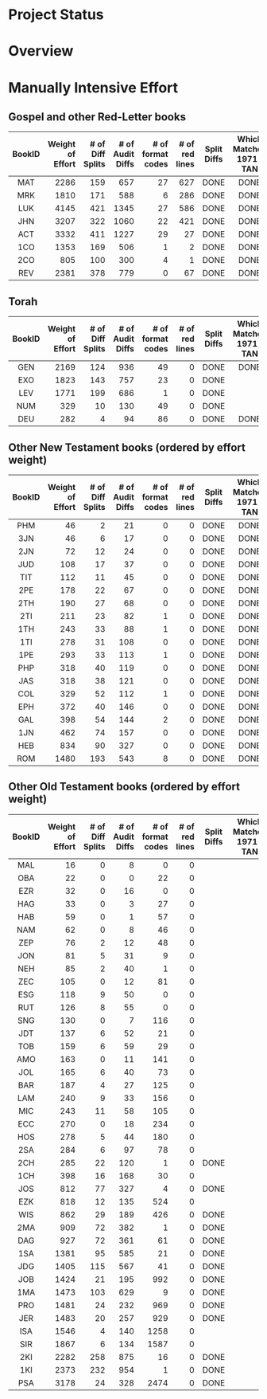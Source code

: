 
Project Status
==============

# Overview

# Manually Intensive Effort
## Gospel and other Red-Letter books
| BookID | Weight<br>of<br>Effort | # of<br>Diff<br>Splits<br> | # of<br>Audit<br>Diffs<br> | # of<br>format<br>codes | # of<br>red<br>lines | Split<br>Diffs | Which<br>Matches<br>1971-TAN | Apply<br>italics | Apply<br>format<br>Codes | Apply<br>Red<br>Codes | 
| :---: |  ---: |  ---: |  ---: |  ---: |  ---: | :---: | :---: | :---: | :---: | :---: | 
| MAT | 2286 | 159 | 657 | 27 | 627 | DONE | DONE | 2ND | WIP | WIP |
| MRK | 1810 | 171 | 588 | 6 | 286 | DONE | DONE | 1ST | WIP |  |
| LUK | 4145 | 421 | 1345 | 27 | 586 | DONE | DONE | 1ST |  |  |
| JHN | 3207 | 322 | 1060 | 22 | 421 | DONE | DONE | 1ST |  |  |
| ACT | 3332 | 411 | 1227 | 29 | 27 | DONE | DONE | 1ST |  |  |
| 1CO | 1353 | 169 | 506 | 1 | 2 | DONE | DONE |  |  |  |
| 2CO | 805 | 100 | 300 | 4 | 1 | DONE | DONE |  |  |  |
| REV | 2381 | 378 | 779 | 0 | 67 | DONE | DONE |  |  |  |

## Torah
| BookID | Weight<br>of<br>Effort | # of<br>Diff<br>Splits<br> | # of<br>Audit<br>Diffs<br> | # of<br>format<br>codes | # of<br>red<br>lines | Split<br>Diffs | Which<br>Matches<br>1971-TAN | Apply<br>italics | Apply<br>format<br>Codes | Apply<br>Red<br>Codes | 
| :---: |  ---: |  ---: |  ---: |  ---: |  ---: | :---: | :---: | :---: | :---: | :---: | 
| GEN | 2169 | 124 | 936 | 49 | 0 | DONE | DONE |  |  |  |
| EXO | 1823 | 143 | 757 | 23 | 0 | DONE |  |  |  |  |
| LEV | 1771 | 199 | 686 | 1 | 0 | DONE |  |  |  |  |
| NUM | 329 | 10 | 130 | 49 | 0 | DONE |  |  |  |  |
| DEU | 282 | 4 | 94 | 86 | 0 | DONE | DONE |  |  |  |

## Other New Testament books (ordered by effort weight)
| BookID | Weight<br>of<br>Effort | # of<br>Diff<br>Splits<br> | # of<br>Audit<br>Diffs<br> | # of<br>format<br>codes | # of<br>red<br>lines | Split<br>Diffs | Which<br>Matches<br>1971-TAN | Apply<br>italics | Apply<br>format<br>Codes | Apply<br>Red<br>Codes | 
| :---: |  ---: |  ---: |  ---: |  ---: |  ---: | :---: | :---: | :---: | :---: | :---: | 
| PHM | 46 | 2 | 21 | 0 | 0 | DONE | DONE |  |  |  |
| 3JN | 46 | 6 | 17 | 0 | 0 | DONE | DONE |  |  |  |
| 2JN | 72 | 12 | 24 | 0 | 0 | DONE | DONE |  |  |  |
| JUD | 108 | 17 | 37 | 0 | 0 | DONE | DONE |  |  |  |
| TIT | 112 | 11 | 45 | 0 | 0 | DONE | DONE |  |  |  |
| 2PE | 178 | 22 | 67 | 0 | 0 | DONE | DONE |  |  |  |
| 2TH | 190 | 27 | 68 | 0 | 0 | DONE | DONE |  |  |  |
| 2TI | 211 | 23 | 82 | 1 | 0 | DONE | DONE |  |  |  |
| 1TH | 243 | 33 | 88 | 1 | 0 | DONE | DONE |  |  |  |
| 1TI | 278 | 31 | 108 | 0 | 0 | DONE | DONE |  |  |  |
| 1PE | 293 | 33 | 113 | 1 | 0 | DONE | DONE |  |  |  |
| PHP | 318 | 40 | 119 | 0 | 0 | DONE | DONE |  |  |  |
| JAS | 318 | 38 | 121 | 0 | 0 | DONE | DONE |  |  |  |
| COL | 329 | 52 | 112 | 1 | 0 | DONE | DONE |  |  |  |
| EPH | 372 | 40 | 146 | 0 | 0 | DONE | DONE |  |  |  |
| GAL | 398 | 54 | 144 | 2 | 0 | DONE | DONE |  |  |  |
| 1JN | 462 | 74 | 157 | 0 | 0 | DONE | DONE |  |  |  |
| HEB | 834 | 90 | 327 | 0 | 0 | DONE | DONE |  |  |  |
| ROM | 1480 | 193 | 543 | 8 | 0 | DONE | DONE |  |  |  |

## Other Old Testament books (ordered by effort weight)
| BookID | Weight<br>of<br>Effort | # of<br>Diff<br>Splits<br> | # of<br>Audit<br>Diffs<br> | # of<br>format<br>codes | # of<br>red<br>lines | Split<br>Diffs | Which<br>Matches<br>1971-TAN | Apply<br>italics | Apply<br>format<br>Codes | Apply<br>Red<br>Codes | 
| :---: |  ---: |  ---: |  ---: |  ---: |  ---: | :---: | :---: | :---: | :---: | :---: | 
| MAL | 16 | 0 | 8 | 0 | 0 |  |  |  |  |  |
| OBA | 22 | 0 | 0 | 22 | 0 |  |  |  |  |  |
| EZR | 32 | 0 | 16 | 0 | 0 |  |  |  |  |  |
| HAG | 33 | 0 | 3 | 27 | 0 |  |  |  |  |  |
| HAB | 59 | 0 | 1 | 57 | 0 |  |  |  |  |  |
| NAM | 62 | 0 | 8 | 46 | 0 |  |  |  |  |  |
| ZEP | 76 | 2 | 12 | 48 | 0 |  |  |  |  |  |
| JON | 81 | 5 | 31 | 9 | 0 |  |  |  |  |  |
| NEH | 85 | 2 | 40 | 1 | 0 |  |  |  |  |  |
| ZEC | 105 | 0 | 12 | 81 | 0 |  |  |  |  |  |
| ESG | 118 | 9 | 50 | 0 | 0 |  |  |  |  |  |
| RUT | 126 | 8 | 55 | 0 | 0 |  |  |  |  |  |
| SNG | 130 | 0 | 7 | 116 | 0 |  |  |  |  |  |
| JDT | 137 | 6 | 52 | 21 | 0 |  |  |  |  |  |
| TOB | 159 | 6 | 59 | 29 | 0 |  |  |  |  |  |
| AMO | 163 | 0 | 11 | 141 | 0 |  |  |  |  |  |
| JOL | 165 | 6 | 40 | 73 | 0 |  |  |  |  |  |
| BAR | 187 | 4 | 27 | 125 | 0 |  |  |  |  |  |
| LAM | 240 | 9 | 33 | 156 | 0 |  |  |  |  |  |
| MIC | 243 | 11 | 58 | 105 | 0 |  |  |  |  |  |
| ECC | 270 | 0 | 18 | 234 | 0 |  |  |  |  |  |
| HOS | 278 | 5 | 44 | 180 | 0 |  |  |  |  |  |
| 2SA | 284 | 6 | 97 | 78 | 0 |  |  |  |  |  |
| 2CH | 285 | 22 | 120 | 1 | 0 | DONE |  |  |  |  |
| 1CH | 398 | 16 | 168 | 30 | 0 |  |  |  |  |  |
| JOS | 812 | 77 | 327 | 4 | 0 | DONE |  |  |  |  |
| EZK | 818 | 12 | 135 | 524 | 0 |  |  |  |  |  |
| WIS | 862 | 29 | 189 | 426 | 0 | DONE |  |  |  |  |
| 2MA | 909 | 72 | 382 | 1 | 0 | DONE |  |  |  |  |
| DAG | 927 | 72 | 361 | 61 | 0 | DONE |  |  |  |  |
| 1SA | 1381 | 95 | 585 | 21 | 0 | DONE |  |  |  |  |
| JDG | 1405 | 115 | 567 | 41 | 0 | DONE |  |  |  |  |
| JOB | 1424 | 21 | 195 | 992 | 0 | DONE |  |  |  |  |
| 1MA | 1473 | 103 | 629 | 9 | 0 | DONE |  |  |  |  |
| PRO | 1481 | 24 | 232 | 969 | 0 | DONE |  |  |  |  |
| JER | 1483 | 20 | 257 | 929 | 0 | DONE |  |  |  |  |
| ISA | 1546 | 4 | 140 | 1258 | 0 |  |  |  |  |  |
| SIR | 1867 | 6 | 134 | 1587 | 0 |  |  |  |  |  |
| 2KI | 2282 | 258 | 875 | 16 | 0 | DONE |  |  |  |  |
| 1KI | 2373 | 232 | 954 | 1 | 0 | DONE |  |  |  |  |
| PSA | 3178 | 24 | 328 | 2474 | 0 | DONE |  |  |  |  |


